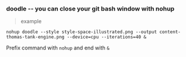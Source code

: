 ### doodle -- you can close your git bash window with nohup


> example

```
nohup doodle --style style-space-illustrated.png --output content-thomas-tank-engine.png --device=cpu --iterations=40 &
```

Prefix command with `nohup` and end with `&`



